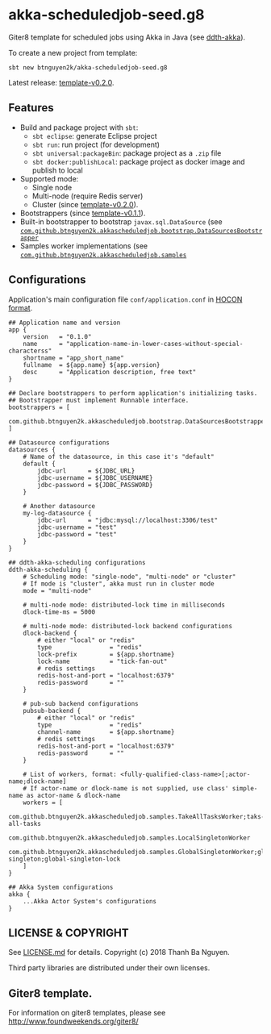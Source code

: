 # akka-scheduledjob-seed.g8

Giter8 template for scheduled jobs using Akka in Java (see [ddth-akka](https://github.com/DDTH/ddth-akka/)).

To create a new project from template:

```
sbt new btnguyen2k/akka-scheduledjob-seed.g8
```

Latest release: [template-v0.2.0](RELEASE-NOTES.md).

## Features

- Build and package project with `sbt`:
  - `sbt eclipse`: generate Eclipse project
  - `sbt run`: run project (for development)
  - `sbt universal:packageBin`: package project as a `.zip` file
  - `sbt docker:publishLocal`: package project as docker image and publish to local
- Supported mode:
  - Single node
  - Multi-node (require Redis server)
  - Cluster (since [template-v0.2.0](RELEASE-NOTES.md)).
- Bootstrappers (since [template-v0.1.1](RELEASE-NOTES.md)).
- Built-in bootstrapper to bootstrap `javax.sql.DataSource` (see [`com.github.btnguyen2k.akkascheduledjob.bootstrap.DataSourcesBootstrapper`](src/main/java/com/github/btnguyen2k/akkascheduledjob/bootstrap/DataSourcesBootstrapper.java)
- Samples worker implementations (see [`com.github.btnguyen2k.akkascheduledjob.samples`](src/main/java/com/github/btnguyen2k/akkascheduledjob/samples)

## Configurations

Application's main configuration file `conf/application.conf` in [HOCON format](https://github.com/lightbend/config/blob/master/HOCON.md).

```
## Application name and version
app {
    version   = "0.1.0"
    name      = "application-name-in-lower-cases-without-special-characterss"
    shortname = "app_short_name"
    fullname  = ${app.name} ${app.version}
    desc      = "Application description, free text"
}
```

```
## Declare bootstrappers to perform application's initializing tasks.
## Bootstrapper must implement Runnable interface.
bootstrappers = [
    com.github.btnguyen2k.akkascheduledjob.bootstrap.DataSourcesBootstrapper
]
```

```
## Datasource configurations
datasources {
    # Name of the datasource, in this case it's "default"
    default {
        jdbc-url      = ${JDBC_URL}
        jdbc-username = ${JDBC_USERNAME}
        jdbc-password = ${JDBC_PASSWORD}
    }
    
    # Another datasource
    my-log-datasource {
        jdbc-url      = "jdbc:mysql://localhost:3306/test"
        jdbc-username = "test"
        jdbc-password = "test"
    }
}
```

```
## ddth-akka-scheduling configurations
ddth-akka-scheduling {
    # Scheduling mode: "single-node", "multi-node" or "cluster"
    # If mode is "cluster", akka must run in cluster mode
    mode = "multi-node"

    # multi-node mode: distributed-lock time in milliseconds
    dlock-time-ms = 5000

    # multi-node mode: distributed-lock backend configurations
    dlock-backend {
        # either "local" or "redis"
        type                = "redis"
        lock-prefix         = ${app.shortname}
        lock-name           = "tick-fan-out"
        # redis settings
        redis-host-and-port = "localhost:6379"
        redis-password      = ""
    }

    # pub-sub backend configurations
    pubsub-backend {
        # either "local" or "redis"
        type                = "redis"
        channel-name        = ${app.shortname}
        # redis settings
        redis-host-and-port = "localhost:6379"
        redis-password      = ""
    }

    # List of workers, format: <fully-qualified-class-name>[;actor-name;dlock-name]
    # If actor-name or dlock-name is not supplied, use class' simple-name as actor-name & dlock-name
    workers = [
        com.github.btnguyen2k.akkascheduledjob.samples.TakeAllTasksWorker;taks-all-tasks
        com.github.btnguyen2k.akkascheduledjob.samples.LocalSingletonWorker
        com.github.btnguyen2k.akkascheduledjob.samples.GlobalSingletonWorker;global-singleton;global-singleton-lock
    ]
}
```

```
## Akka System configurations
akka {
    ...Akka Actor System's configurations
}
```


## LICENSE & COPYRIGHT

See [LICENSE.md](LICENSE.md) for details. Copyright (c) 2018 Thanh Ba Nguyen.

Third party libraries are distributed under their own licenses.

## Giter8 template. 

For information on giter8 templates, please see http://www.foundweekends.org/giter8/
